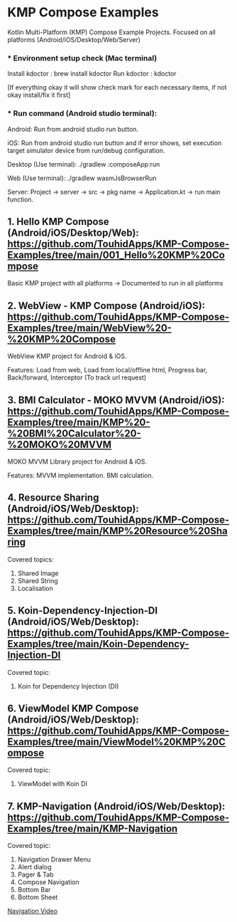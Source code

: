 # KMP Compose Examples
Kotlin Multi-Platform (KMP) Compose Example Projects. Focused on all platforms (Android/iOS/Desktop/Web/Server)


### * Environment setup check (Mac terminal)

Install kdoctor : brew install kdoctor
Run kdoctor : kdoctor

[If everything okay it will show check mark for each necessary items, if not okay install/fix it first]


### * Run command (Android studio terminal):

Android: Run from android studio run button.

iOS: Run from android studio run button and if error shows, set execution target simulator device from run/debug configuration.

Desktop (Use terminal): ./gradlew :composeApp:run

Web (Use terminal): ./gradlew wasmJsBrowserRun

Server: Project -> server -> src -> pkg name -> Application.kt -> run main function.

## 1. Hello KMP Compose (Android/iOS/Desktop/Web): https://github.com/TouhidApps/KMP-Compose-Examples/tree/main/001_Hello%20KMP%20Compose

Basic KMP project with all platforms
-> Documented to run in all platforms

## 2. WebView - KMP Compose (Android/iOS): https://github.com/TouhidApps/KMP-Compose-Examples/tree/main/WebView%20-%20KMP%20Compose

WebView KMP project for Android & iOS.

Features: Load from web, Load from local/offline html, Progress bar, Back/forward, Interceptor (To track url request) 

## 3. BMI Calculator - MOKO MVVM (Android/iOS): https://github.com/TouhidApps/KMP-Compose-Examples/tree/main/KMP%20-%20BMI%20Calculator%20-%20MOKO%20MVVM

MOKO MVVM Library project for Android & iOS.

Features: MVVM implementation. BMI calculation. 

## 4. Resource Sharing (Android/iOS/Web/Desktop): https://github.com/TouhidApps/KMP-Compose-Examples/tree/main/KMP%20Resource%20Sharing

Covered topics:
1. Shared Image
2. Shared String
3. Localisation

## 5. Koin-Dependency-Injection-DI (Android/iOS/Web/Desktop): https://github.com/TouhidApps/KMP-Compose-Examples/tree/main/Koin-Dependency-Injection-DI

Covered topic:
1. Koin for Dependency Injection (DI)

## 6. ViewModel KMP Compose (Android/iOS/Web/Desktop): https://github.com/TouhidApps/KMP-Compose-Examples/tree/main/ViewModel%20KMP%20Compose

Covered topic:
1. ViewModel with Koin DI


## 7. KMP-Navigation (Android/iOS/Web/Desktop): https://github.com/TouhidApps/KMP-Compose-Examples/tree/main/KMP-Navigation

Covered topic:
1. Navigation Drawer Menu
2. Alert dialog
3. Pager & Tab
4. Compose Navigation
5. Bottom Bar
6. Bottom Sheet

[Navigation Video](https://github.com/TouhidApps/KMP-Compose-Examples/blob/main/KMP-Navigation/screenshots/navigation_video.mov)









